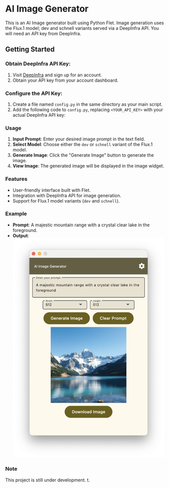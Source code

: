 # AI Image Generator

This is an AI Image generator built using Python Flet. Image generation uses the Flux.1 model; dev and schnell variants served via a DeepInfra API. You will need an API key from DeepInfra.

## Getting Started

### Obtain DeepInfra API Key:

1. Visit [DeepInfra](https://deepinfra.ai/) and sign up for an account.
2. Obtain your API key from your account dashboard.

### Configure the API Key:

1. Create a file named `config.py` in the same directory as your main script.
2. Add the following code to `config.py`, replacing `<YOUR_API_KEY>` with your actual DeepInfra API key:

### Usage

1. **Input Prompt**: Enter your desired image prompt in the text field.
2. **Select Model**: Choose either the `dev` or `schnell` variant of the Flux.1 model.
3. **Generate Image**: Click the "Generate Image" button to generate the image.
4. **View Image**: The generated image will be displayed in the image widget.

### Features

- User-friendly interface built with Flet.
- Integration with DeepInfra API for image generation.
- Support for Flux.1 model variants (`dev` and `schnell`).

### Example

- **Prompt**: A majestic mountain range with a crystal clear lake in the foreground.
- **Output**:  
  ![Generated Image](./outputimage.png)

### Note

This project is still under development.
t. 